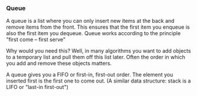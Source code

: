 ### Queue

A queue is a list where you can only insert new items at the back and remove items from the front. This ensures that the first item you enqueue is also the first item you dequeue. Queue works according to the principle "first come – first serve"

Why would you need this? Well, in many algorithms you want to add objects to a temporary list and pull them off this list later. Often the order in which you add and remove these objects matters.

A queue gives you a FIFO or first-in, first-out order. The element you inserted first is the first one to come out. (A similar data structure: stack is a LIFO or "last-in first-out")